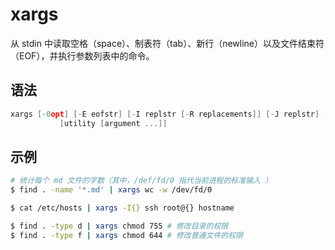 # xargs

从 stdin 中读取空格（space）、制表符（tab）、新行（newline）以及文件结束符（EOF），并执行参数列表中的命令。

## 语法

```c
xargs [-0opt] [-E eofstr] [-I replstr [-R replacements]] [-J replstr] [-L number] [-n number [-x]] [-P maxprocs] [-s size]
           [utility [argument ...]]
```

## 示例

```sh
# 统计每个 md 文件的字数（其中，/def/fd/0 指代当前进程的标准输入 ）
$ find . -name '*.md' | xargs wc -w /dev/fd/0
```

```sh
$ cat /etc/hosts | xargs -I{} ssh root@{} hostname
```

```sh
$ find . -type d | xargs chmod 755 # 修改目录的权限
$ find . -type f | xargs chmod 644 # 修改普通文件的权限
```
